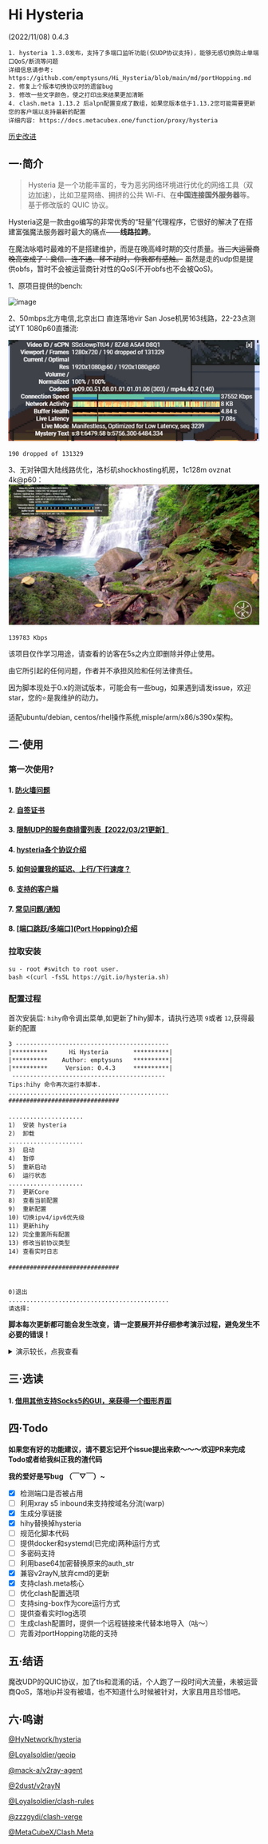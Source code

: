 # Hi Hysteria

(2022/11/08) 0.4.3

```
1. hysteria 1.3.0发布，支持了多端口监听功能(仅UDP协议支持)，能够无感切换防止单端口QoS/断流等问题
详细信息请参考: https://github.com/emptysuns/Hi_Hysteria/blob/main/md/portHopping.md
2. 修复上个版本切换协议时的遗留bug
3. 修改一些文字颜色，使之打印出来结果更加清晰
4. clash.meta 1.13.2 后alpn配置变成了数组，如果您版本低于1.13.2您可能需要更新您的客户端以支持最新的配置
详细内容: https://docs.metacubex.one/function/proxy/hysteria
```

[历史改进](md/log.md)

## 一·简介

> Hysteria 是一个功能丰富的，专为恶劣网络环境进行优化的网络工具（双边加速），比如卫星网络、拥挤的公共 Wi-Fi、在**中国连接国外服务器**等。 基于修改版的 QUIC 协议。

Hysteria这是一款由go编写的非常优秀的“轻量”代理程序，它很好的解决了在搭建富强魔法服务器时最大的痛点——**线路拉跨**。

在魔法咏唱时最难的不是搭建维护，而是在晚高峰时期的交付质量。~~当三大运营商晚高变成了：奠信、连不通、移不动时，你我都有感触。~~ 虽然是走的udp但是提供obfs，暂时不会被运营商针对性的QoS(不开obfs也不会被QoS)。

1、原项目提供的bench:

![image](https://raw.githubusercontent.com/HyNetwork/hysteria/master/docs/bench/bench.png)

2、50mbps北方电信,北京出口 直连落地vir San Jose机房163线路，22-23点测试YT 1080p60直播流:

![image](imgs/speed.png)

```
190 dropped of 131329
```

3、无对钟国大陆线路优化，洛杉矶shockhosting机房，1c128m ovznat 4k@p60：
![image](imgs/yt.jpg)

```
139783 Kbps
```

该项目仅作学习用途，请查看的访客在5s之内立即删除并停止使用。

由它所引起的任何问题，作者并不承担风险和任何法律责任。

因为脚本现处于0.x的测试版本，可能会有一些bug，如果遇到请发issue，欢迎star，您的⭐是我维护的动力。

适配ubuntu/debian, centos/rhel操作系统,misple/arm/x86/s390x架构。

## 二·使用

### 第一次使用?

#### 1. [防火墙问题](md/firewall.md)

#### 2. [自签证书](md/certificate.md)

#### 3. [限制UDP的服务商排雷列表【2022/03/21更新】](md/blacklist.md)

#### 4. [hysteria各个协议介绍](md/protocol.md)

#### 5. [如何设置我的延迟、上行/下行速度？](md/speed.md)

#### 6. [支持的客户端](md/client.md)

#### 7. [常见问题/通知](md/issues.md)

#### 8. [[端口跳跃/多端口](Port Hopping)介绍](md/portHopping.md)

### 拉取安装

```
su - root #switch to root user.
bash <(curl -fsSL https://git.io/hysteria.sh)
```

### 配置过程

首次安装后: `hihy`命令调出菜单,如更新了hihy脚本，请执行选项 `9`或者 `12`,获得最新的配置

```
3 -------------------------------------------
|**********      Hi Hysteria       **********|
|**********    Author: emptysuns   **********|
|**********     Version: 0.4.3     **********|
 -------------------------------------------
Tips:hihy 命令再次运行本脚本.
............................................. 
############################### 

..................... 
1)  安装 hysteria 
2)  卸载 
..................... 
3)  启动 
4)  暂停 
5)  重新启动 
6)  运行状态 
..................... 
7)  更新Core 
8)  查看当前配置 
9)  重新配置 
10) 切换ipv4/ipv6优先级 
11) 更新hihy 
12) 完全重置所有配置 
13) 修改当前协议类型
14) 查看实时日志

############################### 


0)退出 
............................................. 
请选择:
```

**脚本每次更新都可能会发生改变，请一定要展开并仔细参考演示过程，避免发生不必要的错误！**

<details>
  <summary>演示较长，点我查看</summary>
    <pre><blockcode> 
Local core version:v1.3.0
Remote core version:v1.3.0
Already the latest version.Ignore.
开始配置:
请选择证书申请方式:

1、使用ACME申请(推荐,需打开tcp 80/443)
2、使用本地证书文件
3、自签证书

输入序号:
3
请输入自签证书的域名(默认:wechat.com):

您已选择自签wechat.com证书加密.公网ip:1.2.3.4

请输入你想要开启的端口,此端口是server端口,建议10000-65535.(默认随机)

随机端口:63095

选择协议类型:

1、udp(QUIC,可启动端口跳跃)
2、faketcp
3、wechat-video(默认)

输入序号:
1
传输协议:udp

您选择udp协议,可使用[端口跳跃/多端口](Port Hopping)功能
强烈推荐,但是处于beta测试中,目前hihy对此功能支持尚不完善,后续会慢慢修改更新,如有问题请反馈给作者,谢谢!
目前客户端紧V2rayN支持此功能,其他客户端请等待后续更新支持.

Tip: 长时间单端口 UDP 连接容易被运营商封锁/QoS/断流,启动此功能可以有效避免此问题.
更加详细介绍请参考: [https://github.com/emptysuns/Hi_Hysteria/blob/main/md/portHopping.md](https://github.com/emptysuns/Hi_Hysteria/blob/main/md/portHopping.md)

选择是否启用:

1、启用(默认)
2、跳过

输入序号:
1
您选择启用端口跳跃/多端口(Port Hopping)功能
端口跳跃/多端口(Port Hopping)功能需要占用多个端口,请保证这些端口没有监听其他服务
Tip: 端口选择数量不宜过多,推荐50个左右,建议选择连续的端口范围.
更多介绍参考: [https://hysteria.network/docs/port-hopping/](https://hysteria.network/docs/port-hopping/)
请输入起始端口(默认47550):

起始端口:47550

请输入结束端口(默认47600):

结束端口:47600

您选择的端口跳跃/多端口(Port Hopping)参数为: 47550:47600

请输入您到此服务器的平均延迟,关系到转发速度(默认200,单位:ms):

delay:200 ms

期望速度,这是客户端的峰值速度,服务端默认不受限。Tips:脚本会自动*1.10做冗余，您期望过低或者过高会影响转发效率,请如实填写!
请输入客户端期望的下行速度:(默认50,单位:mbps):

客户端下行速度：50 mbps

请输入客户端期望的上行速度(默认10,单位:mbps):

客户端上行速度：10 mbps

请输入认证口令:

此选项不能省略,请重新输入!
请输入认证口令:
pekopeko

配置录入完成!

执行配置...
IPTABLES OPEN: udp/63095
SIGN...
Signature ok
subject=C = CN, ST = GuangDong, L = ShenZhen, O = PonyMa, OU = Tecent, emailAddress = admin@qq.com, CN = Tencent Root CA
Getting CA Private Key
SUCCESS.

Wait,test config...

Test success.
install.sh: line 211: 13930 Killed                  /etc/hihy/bin/appS -c /etc/hihy/conf/hihyServer.json server > /tmp/hihy_debug.info 2>&1
安装成功,请查看下方配置详细信息

1* [v2rayN/nekoray/hihy_cmd] 使用hysteria core直接运行
客户端配置文件输出至: /root/hysteria/config.json ( 直接下载生成的配置文件[推荐] / 自行复制粘贴下方配置到本地 )
Tips:客户端默认只开启http(8888)、socks5(8889)代理!其他方式请参照hysteria文档自行修改客户端config.json
↓***********************************↓↓↓copy↓↓↓*******************************↓
{
"server": "1.2.3.4:63095,47550-47600",
"protocol": "udp",
"up_mbps": 11,
"down_mbps": 55,
"http": {
"listen": "127.0.0.1:10809",
"timeout" : 300,
"disable_udp": false
},
"socks5": {
"listen": "127.0.0.1:10808",
"timeout": 300,
"disable_udp": false
},
"alpn": "h3",
"acl": "acl/routes.acl",
"mmdb": "acl/Country.mmdb",
"auth_str": "pekopeko",
"server_name": "wechat.com",
"insecure": true,
"recv_window_conn": 5767168,
"recv_window": 23068672,
"disable_mtu_discovery": true,
"resolver": "https://doh.pub/dns-query",
"retry": 3,
"retry_interval": 3,
"quit_on_disconnect": false,
"handshake_timeout": 15,
"idle_timeout": 30
}
↑***********************************↑↑↑copy↑↑↑*******************************↑

2* [Shadowrocket/Sagernet/Passwall] 一键链接:
hysteria://1.2.3.4:63095?protocol=udp&auth=pekopeko&peer=wechat.com&insecure=1&upmbps=11&downmbps=55&alpn=h3#Hys-1.2.3.4

3* [Clash.Meta] 推荐!配置文件已在/root/hysteria/metaHys.yaml输出,请下载至客户端使用(beta)
重新配置完成.

  `</blockcode></pre>`

</details>

## 三·选读

#### 1. [借用其他支持Socks5的GUI，来获得一个图形界面](https://github.com/emptysuns/Hi_Hysteria/blob/main/md/gui.md)

## 四·Todo

**如果您有好的功能建议，请不要忘记开个issue提出来欧～～～欢迎PR来完成Todo或者给我纠正我的渣代码**

**我的爱好是写bug （￣▽￣）~**

* [X] 检测端口是否被占用
* [ ] 利用xray s5 inbound来支持按域名分流(warp)
* [X] 生成分享链接
* [X] hihy替换掉hysteria
* [ ] 规范化脚本代码
* [ ] 提供docker和systemd(已完成)两种运行方式
* [ ] 多密码支持
* [ ] 利用base64加密替换原来的auth_str
* [X] 兼容v2rayN,放弃cmd的更新
* [X] 支持clash.meta核心
* [ ] 优化clash配置选项
* [ ] 支持sing-box作为core运行方式
* [ ] 提供查看实时log选项
* [ ] 生成clash配置时，提供一个远程链接来代替本地导入（咕～）
* [ ] 完善对portHopping功能的支持

## 五·结语

魔改UDP的QUIC协议，加了tls和混淆的话，个人跑了一段时间大流量，未被运营商QoS，落地ip并没有被墙，也不知道什么时候被针对，大家且用且珍惜吧。

## 六·鸣谢

[@HyNetwork/hysteria](https://github.com/HyNetwork/hysteria)

[@Loyalsoldier/geoip](https://github.com/Loyalsoldier/geoip)

[@mack-a/v2ray-agent](https://github.com/mack-a/v2ray-agent)

[@2dust/v2rayN](https://github.com/2dust/v2rayN)

[@Loyalsoldier/clash-rules](https://github.com/Loyalsoldier/clash-rules)

[@zzzgydi/clash-verge](https://github.com/zzzgydi/clash-verge)

[@MetaCubeX/Clash.Meta](https://github.com/MetaCubeX/Clash.Meta)
